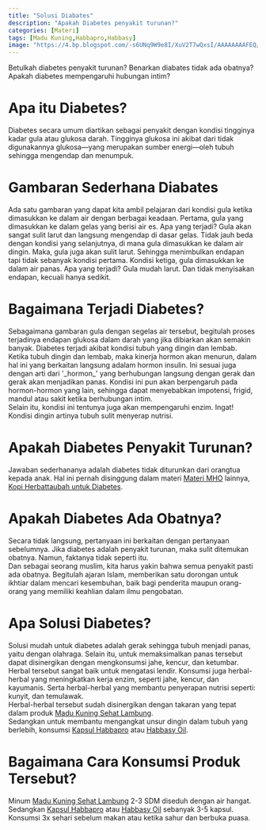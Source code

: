 ```yaml
---
title: "Solusi Diabates"
description: "Apakah Diabetes penyakit turunan?"
categories: [Materi] 
tags: [Madu Kuning,Habbapro,Habbasy]
image: "https://4.bp.blogspot.com/-s6UNq9W9e8I/XuV2T7wQxsI/AAAAAAAAFEQ/c9OKt6TDDEYeFl4RWeNOd-IT7QmiE3f5ACPcBGAsYHg/s1600/202006-mho-darah.png"
---
```


<div class="paraph">Betulkah diabetes penyakit turunan? Benarkan diabates tidak ada obatnya? Apakah diabetes mempengaruhi hubungan intim?</div>

<h1>Apa itu Diabetes?</h1>

<div class="paraph">Diabetes secara umum diartikan sebagai penyakit dengan kondisi tingginya kadar gula atau glukosa darah. Tingginya glukosa ini akibat dari tidak digunakannya glukosa—yang merupakan sumber energi—oleh tubuh sehingga mengendap dan menumpuk.</div>

<h1>Gambaran Sederhana Diabates</h1>

<div class="paraph">Ada satu gambaran yang dapat kita ambil pelajaran dari kondisi gula ketika dimasukkan ke dalam air dengan berbagai keadaan. Pertama, gula yang dimasukkan ke dalam gelas yang berisi air es. Apa yang terjadi? Gula akan sangat sulit larut dan langsung mengendap di dasar gelas. Tidak jauh beda dengan kondisi yang selanjutnya, di mana gula dimasukkan ke dalam air dingin. Maka, gula juga akan sulit larut. Sehingga menimbulkan endapan tapi tidak sebanyak kondisi pertama. Kondisi ketiga, gula dimasukkan ke dalam air panas. Apa yang terjadi? Gula mudah larut. Dan tidak menyisakan endapan, kecuali hanya sedikit.</div>

<h1>Bagaimana Terjadi Diabetes?</h1>

<div class="paraph">Sebagaimana gambaran gula dengan segelas air tersebut, begitulah proses terjadinya endapan glukosa dalam darah yang jika dibiarkan akan semakin banyak. Diabetes terjadi akibat kondisi tubuh yang dingin dan lembab. Ketika tubuh dingin dan lembab, maka kinerja hormon akan menurun, dalam hal ini yang berkaitan langsung adalam hormon insulin. Ini sesuai juga dengan arti dari '_hormon_' yang berhubungan langsung dengan gerak dan gerak akan menjadikan panas. Kondisi ini pun akan berpengaruh pada hormon-hormon yang lain, sehingga dapat menyebabkan impotensi, frigid, mandul atau sakit ketika berhubungan intim.</div>

<div class="paraph">Selain itu, kondisi ini tentunya juga akan mempengaruhi enzim. Ingat! Kondisi dingin artinya tubuh sulit menyerap nutrisi.</div>

<h1>Apakah Diabetes Penyakit Turunan?</h1>

<div class="paraph">Jawaban sederhananya adalah diabetes tidak diturunkan dari orangtua kepada anak. Hal ini pernah disinggung dalam materi <a href="/categories/materi" title="Materi MHO">Materi MHO</a> lainnya, <a class="mhoapp teal" href="/posts/kopi-herbattaubah-untuk-solusi-diabetes-toj" title="Kopi herbAttaubah untuk Diabetes">Kopi Herbattaubah untuk Diabetes</a>.

<h1>Apakah Diabetes Ada Obatnya?</h1>

<div class="paraph">Secara tidak langsung, pertanyaan ini berkaitan dengan pertanyaan sebelumnya. Jika diabetes adalah penyakit turunan, maka sulit ditemukan obatnya. Namun, faktanya tidak seperti itu.</div>

<div class="paraph">Dan sebagai seorang muslim, kita harus yakin bahwa semua penyakit pasti ada obatnya. Begitulah ajaran Islam, memberikan satu dorongan untuk ikhtiar dalam mencari kesembuhan, baik bagi penderita maupun orang-orang yang memiliki keahlian dalam ilmu pengobatan.</div>

<h1>Apa Solusi Diabetes?</h1>

<div class="paraph">Solusi mudah untuk diabetes adalah gerak sehingga tubuh menjadi panas, yaitu dengan olahraga. Selain itu, untuk memaksimalkan panas tersebut dapat disinergikan dengan mengkonsumsi jahe, kencur, dan ketumbar. Herbal tersebut sangat baik untuk mengatasi lendir. Konsumsi juga herbal-herbal yang meningkatkan kerja enzim, seperti jahe, kencur, dan kayumanis. Serta herbal-herbal yang membantu penyerapan nutrisi seperti: kunyit, dan temulawak.</div>

<div class="paraph">Herbal-herbal tersebut sudah disinergikan dengan takaran yang tepat dalam produk <a  class="mhoapp orange" href="/posts/madu-kuning-sehat-lambung-wk6" title="Madu Kuning Sehat Lambung">Madu Kuning Sehat Lambung</a>.

<div class="paraph">Sedangkan untuk membantu mengangkat unsur dingin dalam tubuh yang berlebih, konsumsi <a class="mhoapp purple" href="/posts/kapsul-habbapro-91t" title="Kapsul Habbapro">Kapsul Habbapro</a> atau <a  class="mhoapp purple" href="/posts/kapsul-habasy-oil-vnc" title="Kapsul Habbasy Oil">Habbasy Oil</a>.</div>

<h1>Bagaimana Cara Konsumsi Produk Tersebut?</h1>

<div class="paraph">Minum <a  class="mhoapp orange" href="/posts/madu-kuning-sehat-lambung-wk6" title="Madu Kuning Sehat Lambung">Madu Kuning Sehat Lambung</a> 2-3 SDM diseduh dengan air hangat. Sedangkan <a class="mhoapp purple" href="/posts/kapsul-habbapro-91t" title="Kapsul Habbapro">Kapsul Habbapro</a> atau <a  class="mhoapp purple" href="/posts/kapsul-habasy-oil-vnc" title="Kapsul Habbasy Oil">Habbasy Oil</a> sebanyak 3-5 kapsul. Konsumsi 3x sehari sebelum makan atau ketika sahur dan berbuka puasa.</div>